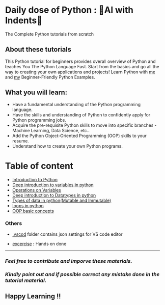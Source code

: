 # Daily dose of Python : 🐍AI with Indents🐍

The Complete Python tutorials from scratch
               
## About these tutorials
This Python tutorial for beginners provides overall overview of Python and teaches You The Python Language Fast. Start from the basics and go all the way to creating your own applications and projects! Learn Python with [me](https://github.com/xames3) and [my](https://github.com/xames3?tab=repositories) Beginner-Friendly Python Examples. 

## What you will learn: 
* Have a fundamental understanding of the Python programming language.
* Have the skills and understanding of Python to confidently apply for Python programming jobs.
* Acquire the pre-requisite Python skills to move into specific branches - Machine Learning, Data Science, etc..
* Add the Python Object-Oriented Programming (OOP) skills to your resume.
* Understand how to create your own Python programs.




# Table of content
* [Introduction to Python](https://github.com/xames3/python_tutorials/blob/master/basics/0100_introduction_to_python.md)
* [Deep introduction to variables in python](https://github.com/xames3/python_tutorials/blob/master/basics/0200_variables_in_python.md)
* [Operations on Variables](https://github.com/xames3/python_tutorials/blob/master/basics/0201_operations_on_variables.md)
* [Deep introduction to Datatypes in python](https://github.com/xames3/python_tutorials/blob/master/basics/0300_datatypes_in_python.md)
* [Types of data in python(Mutable and Immutable)](https://github.com/xames3/python_tutorials/blob/master/basics/0301_types_of_data_in_python.md)
* [loops in python](https://github.com/xames3/python_tutorials/blob/master/basics/0400_loops_in_python.md)
* [OOP basic concepts](https://github.com/xames3/python_tutorials/blob/master/basics/oop_basic_temp.md)



### Others
* [.vscod](https://github.com/xames3/python_tutorials/tree/master/.vscode) folder contains json settings for VS code editor

* [excercise](https://github.com/xames3/python_tutorials/tree/master/exercises/basics) : Hands on done 

___
### *Feel free to contribute and imporve these materials.*

### *Kindly point out and if possible correct any mistake done in the tutorial material.*



## Happy Learning !!
